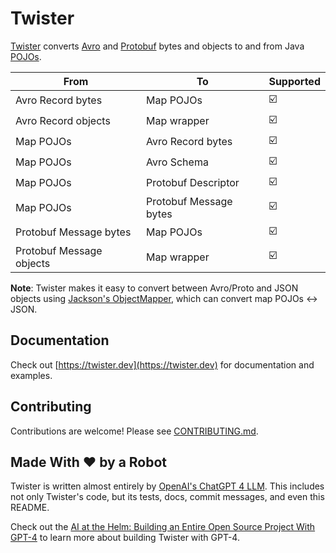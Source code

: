 # Twister

[Twister](https://twister.dev) converts [Avro](https://avro.apache.org/) and [Protobuf](https://protobuf.dev) bytes and objects to and from Java [POJOs](https://en.wikipedia.org/wiki/Plain_old_Java_object).

| From                     | To                      | Supported  |
|--------------------------|-------------------------|------------|
| Avro Record bytes        | Map POJOs               | ☑️         |
| Avro Record objects      | Map wrapper             | ☑️         |
| Map POJOs                | Avro Record bytes       | ☑️         |
| Map POJOs                | Avro Schema             | ☑️         |
| Map POJOs                | Protobuf Descriptor     | ☑️         |
| Map POJOs                | Protobuf Message bytes  | ☑️         |
| Protobuf Message bytes   | Map POJOs               | ☑️         |
| Protobuf Message objects | Map wrapper             | ☑️         |

**Note**: Twister makes it easy to convert between Avro/Proto and JSON objects using [Jackson's ObjectMapper](https://github.com/FasterXML/jackson-databind), which can convert map POJOs ↔️ JSON.

## Documentation

Check out [https://twister.dev](https://twister.dev) for documentation and examples.

## Contributing

Contributions are welcome! Please see [CONTRIBUTING.md](https://github.com/criccomini/twister/blob/main/CONTRIBUTING.md).

## Made With ❤️ by a Robot

Twister is written almost entirely by [OpenAI's ChatGPT 4 LLM](https://openai.com/product/gpt-4). This includes not only Twister's code, but its tests, docs, commit messages, and even this README.

Check out the [AI at the Helm: Building an Entire Open Source Project With GPT-4](https://cnr.sh/essays/ai-helm-building-open-source-project-gpt-4) to learn more about building Twister with GPT-4.
